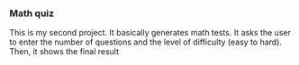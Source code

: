<h3> Math quiz  </h3>

This is my second project. 
It basically generates math tests. It asks the user to enter the number of questions and the level of difficulty (easy to hard). Then, it shows the final result
